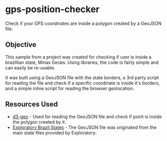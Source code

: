 # gps-position-checker
Check if your GPS coordinates are inside a polygon created by a GeoJSON file.

## Objective
This sample from a project was created for checking if user is inside a brazillian state, Minas Gerais. Using libraries, the code is fairly simple and can easily be re-usable.

It was built using a GeoJSON file with the state borders, a 3rd party script for reading the file and check if a specific coordinate is inside it's borders, and a simple inline script for reading the browser geolocation.

## Resources Used
- [d3-geo](https://github.com/d3/d3-geo) - Used for reading the GeoJSON file and check if point is inside the polygon created by it.
- [Exploratory Brazil States](https://exploratory.io/map) - The GeoJSON file was originated from the main state files provided by Exploratory.
